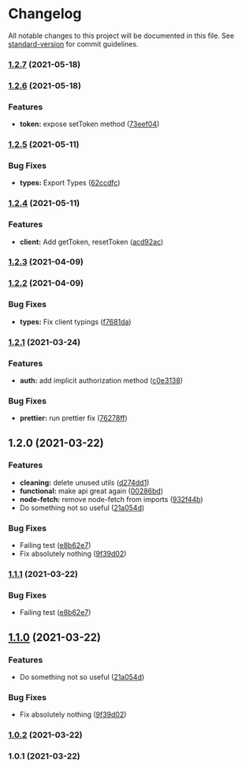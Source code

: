 # Changelog

All notable changes to this project will be documented in this file. See [standard-version](https://github.com/conventional-changelog/standard-version) for commit guidelines.

### [1.2.7](https://github.com/Aidbox/client-sdk-js/compare/v1.2.6...v1.2.7) (2021-05-18)

### [1.2.6](https://github.com/Aidbox/client-sdk-js/compare/v1.2.5...v1.2.6) (2021-05-18)


### Features

* **token:** expose setToken method ([73eef04](https://github.com/Aidbox/client-sdk-js/commit/73eef0432cae18ee08c6fa2f82f77a0e5ad48b94))

### [1.2.5](https://github.com/Aidbox/client-sdk-js/compare/v1.2.4...v1.2.5) (2021-05-11)


### Bug Fixes

* **types:** Export Types ([62ccdfc](https://github.com/Aidbox/client-sdk-js/commit/62ccdfcb9c7ce7fc57d7a783b1efab975c8687d3))

### [1.2.4](https://github.com/Aidbox/client-sdk-js/compare/v1.2.3...v1.2.4) (2021-05-11)


### Features

* **client:** Add getToken, resetToken ([acd92ac](https://github.com/Aidbox/client-sdk-js/commit/acd92acfd3f4ed15c3dd81416449dafabf622f81))

### [1.2.3](https://github.com/Aidbox/client-sdk-js/compare/v1.2.2...v1.2.3) (2021-04-09)

### [1.2.2](https://github.com/Aidbox/client-sdk-js/compare/v1.2.1...v1.2.2) (2021-04-09)


### Bug Fixes

* **types:** Fix client typings ([f7681da](https://github.com/Aidbox/client-sdk-js/commit/f7681da398ec50281d76ea918b2dcdbcc1e6edf5))

### [1.2.1](https://github.com/Aidbox/client-sdk-js/compare/v1.2.0...v1.2.1) (2021-03-24)


### Features

* **auth:** add implicit authorization method ([c0e3138](https://github.com/Aidbox/client-sdk-js/commit/c0e3138f4649adb854a92793c75ace140c7d86e4))


### Bug Fixes

* **prettier:** run prettier fix ([76278ff](https://github.com/Aidbox/client-sdk-js/commit/76278ff0d384738a91c66dab3fbae32b091af1ef))

## 1.2.0 (2021-03-22)


### Features

* **cleaning:** delete unused utils ([d274dd1](https://github.com/Aidbox/client-sdk-js/commit/d274dd1c00faaa37a6d47a73fe9c310fdb22ce2b))
* **functional:** make api great again ([00286bd](https://github.com/Aidbox/client-sdk-js/commit/00286bd54e0c7aa71767ac9dad736c9b909e34bb))
* **node-fetch:** remove node-fetch from imports ([932f44b](https://github.com/Aidbox/client-sdk-js/commit/932f44b3916b0c2fcac726fefc7fa5ee171994f9))
* Do something not so useful ([21a054d](https://github.com/Aidbox/client-sdk-js/commit/21a054d8ed3372ee5ec855e3733a43446f97606e))


### Bug Fixes

* Failing test ([e8b62e7](https://github.com/Aidbox/client-sdk-js/commit/e8b62e75a959e780171d98816b5712ef7a2cf96d))
* Fix absolutely nothing ([9f39d02](https://github.com/Aidbox/client-sdk-js/commit/9f39d02eb5ba078017fc983a39c4d4047afc1942))

### [1.1.1](https://github.com/Aidbox/client-sdk-js/compare/v1.1.0...v1.1.1) (2021-03-22)


### Bug Fixes

* Failing test ([e8b62e7](https://github.com/Aidbox/client-sdk-js/commit/e8b62e75a959e780171d98816b5712ef7a2cf96d))

## [1.1.0](https://github.com/Aidbox/client-sdk-js/compare/v1.0.2...v1.1.0) (2021-03-22)


### Features

* Do something not so useful ([21a054d](https://github.com/Aidbox/client-sdk-js/commit/21a054d8ed3372ee5ec855e3733a43446f97606e))


### Bug Fixes

* Fix absolutely nothing ([9f39d02](https://github.com/Aidbox/client-sdk-js/commit/9f39d02eb5ba078017fc983a39c4d4047afc1942))

### [1.0.2](https://github.com/Aidbox/client-sdk-js/compare/v1.0.1...v1.0.2) (2021-03-22)

### 1.0.1 (2021-03-22)
